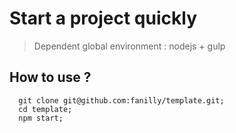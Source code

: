 # Start a project quickly
> Dependent global environment : nodejs + gulp

## How to use ?
  ```shell
    git clone git@github.com:fanilly/template.git;
    cd template;
    npm start;
  ```
